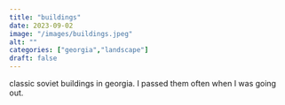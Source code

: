 ```yaml
---
title: "buildings"
date: 2023-09-02
image: "/images/buildings.jpeg"
alt: ""
categories: ["georgia","landscape"]
draft: false
---
```


classic soviet buildings in georgia. I passed them often when I was going out. 
